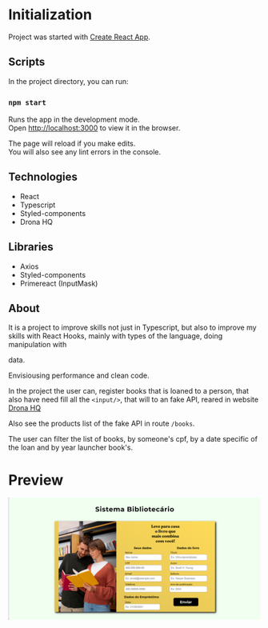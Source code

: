 # Initialization

Project was started with [Create React App](https://github.com/facebook/create-react-app).

## Scripts

In the project directory, you can run:

### `npm start`

Runs the app in the development mode.\
Open [http://localhost:3000](http://localhost:3000) to view it in the browser.

The page will reload if you make edits.\
You will also see any lint errors in the console.

## Technologies
- React
- Typescript
- Styled-components
- Drona HQ

## Libraries
- Axios
- Styled-components
- Primereact (InputMask)

## About
It is a project to improve skills not just in Typescript, but also to improve my skills with React Hooks, mainly with types of the language, doing manipulation with <form> data.

Envisiousing performance and clean code.

In the project the user can, register books that is loaned to a person, that also have need fill all the `<input/>`, that will to an fake API, reared in website [Drona HQ](https://apigenerator.dronahq.com/)

Also see the products list of the fake API in route `/books`.

The user can filter the list of books, by someone's cpf, by a date specific of the loan and by year launcher book's.

# Preview
<img src='./src/assets/images/preview.png' alt='preview-project-page-home'/>